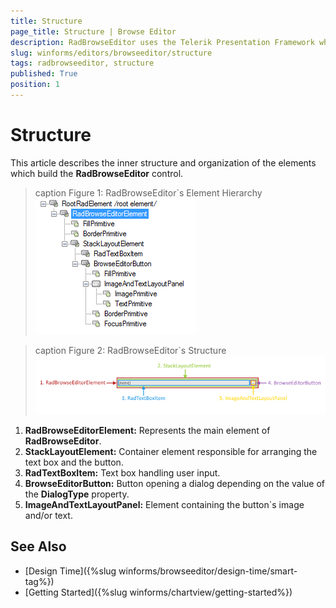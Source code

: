 ```yaml
---
title: Structure
page_title: Structure | Browse Editor
description: RadBrowseEditor uses the Telerik Presentation Framework which enables rich experiences like advanced styling.
slug: winforms/editors/browseeditor/structure
tags: radbrowseeditor, structure
published: True
position: 1
---
```


# Structure

This article describes the inner structure and organization of the elements which build the __RadBrowseEditor__ control.

>caption Figure 1: RadBrowseEditor`s Element Hierarchy
![radbrowseeditor-structure 001](images/radbrowseeditor-structure001.png)

>caption Figure 2: RadBrowseEditor`s Structure
![radbrowseeditor structure 002](images/radbrowseeditor-structure002.png)

1. __RadBrowseEditorElement:__ Represents the main element of __RadBrowseEditor__.
1. __StackLayoutElement:__ Container element responsible for arranging the text box and the button.
1. __RadTextBoxItem:__ Text box handling user input.
1. __BrowseEditorButton:__ Button opening a dialog depending on the value of the __DialogType__ property.
1. __ImageAndTextLayoutPanel:__ Element containing the button`s image and/or text.

## See Also

* [Design Time]({%slug winforms/browseeditor/design-time/smart-tag%})
* [Getting Started]({%slug winforms/chartview/getting-started%})